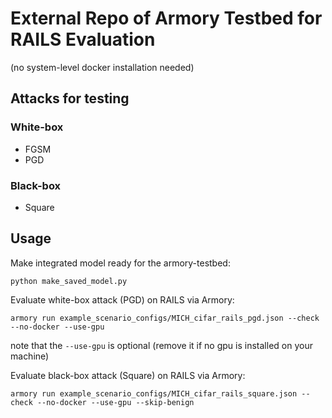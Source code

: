 # External Repo of Armory Testbed for RAILS Evaluation
(no system-level docker installation needed)

## Attacks for testing

### White-box
- FGSM
- PGD

### Black-box
- Square

## Usage

Make integrated model ready for the armory-testbed:
```buildoutcfg
python make_saved_model.py
```

Evaluate white-box attack (PGD) on RAILS via Armory:
```buildoutcfg
armory run example_scenario_configs/MICH_cifar_rails_pgd.json --check --no-docker --use-gpu
```
note that the `--use-gpu` is optional (remove it if no gpu is installed on your machine)

Evaluate black-box attack (Square) on RAILS via Armory:
```buildoutcfg
armory run example_scenario_configs/MICH_cifar_rails_square.json --check --no-docker --use-gpu --skip-benign
```
